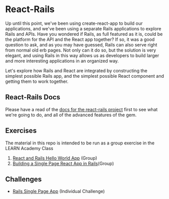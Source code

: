 # React-Rails

Up until this point, we've been using create-react-app to build our applications, and we've been using a separate Rails applications to explore Rails and APIs.  Have you wondered if Rails, as full featured as it is, could be the platform for the API and the React app together?  If so, it was a good question to ask, and as you may have guessed, Rails can also serve right from normal old erb pages.  Not only can it do so, but the solution is very elegant, and using Rails in this way allows us as developers to build larger and more interesting applications in an organized way.

Let's explore how Rails and React are integrated by constructing the simplest possible Rails app, and the simplest possible React component and getting them to work together.

## React-Rails Docs
Please have a read of the [docs for the react-rails project](https://github.com/reactjs/react-rails) first to see what we're going to do, and all of the advanced features of the gem.


## Exercises
The material in this repo is intended to be run as a group exercise in the LEARN Academy Class

1. [React and Rails Hello World App](https://github.com/LEARNAcademy/react-rails/tree/master/01_hello_world) (Group)
2. [Building a Single Page React App in Rails](https://github.com/LEARNAcademy/react-rails/tree/master/02_single_page_app)(Group)

## Challenges

* [Rails Single Page App](https://classroom.github.com/a/pL3wH4o8) (Individual Challenge)
